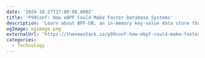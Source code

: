 ```yaml
---
date: '2024-10-27T17:00:00.000Z'
title: 'P99Conf: How eBPF Could Make Faster Database Systems'
description: 'Learn about BPF-DB, an in-memory key-value data store that can be planted within the OS kernel itself via eBPF, thereby routing around the restrictions and limitations of an OS’s user space, or the space in memory where a program is typically run'
ogImage: ogimage.png
externalUrl: 'https://thenewstack.io/p99conf-how-ebpf-could-make-faster-database-systems/'
categories:
  - Technology
---
```

